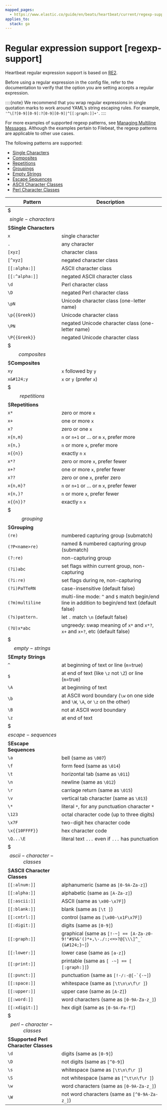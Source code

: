 ```yaml
---
mapped_pages:
  - https://www.elastic.co/guide/en/beats/heartbeat/current/regexp-support.html
applies_to:
  stack: ga
---
```


# Regular expression support [regexp-support]

Heartbeat regular expression support is based on [RE2](https://godoc.org/regexp/syntax).

Before using a regular expression in the config file, refer to the documentation to verify that the option you are setting accepts a regular expression.

::::{note}
We recommend that you wrap regular expressions in single quotation marks to work around YAML’s string escaping rules. For example, `'^\[?[0-9][0-9]:?[0-9][0-9]|^[[:graph:]]+'`.
::::


For more examples of supported regexp patterns, see [Managing Multiline Messages](/reference/filebeat/multiline-examples.md). Although the examples pertain to Filebeat, the regexp patterns are applicable to other use cases.

The following patterns are supported:

* [Single Characters](#single-characters)
* [Composites](#composites)
* [Repetitions](#repetitions)
* [Groupings](#grouping)
* [Empty Strings](#empty-strings)
* [Escape Sequences](#escape-sequences)
* [ASCII Character Classes](#ascii-character-classes)
* [Perl Character Classes](#perl-character-classes)

| Pattern | Description |
| --- | --- |
| $$$single-characters$$$**Single Characters** |  |
| `x` | single character |
| `.` | any character |
| `[xyz]` | character class |
| `[^xyz]` | negated character class |
| `[[:alpha:]]` | ASCII character class |
| `[[:^alpha:]]` | negated ASCII character class |
| `\d` | Perl character class |
| `\D` | negated Perl character class |
| `\pN` | Unicode character class (one-letter name) |
| `\p{{Greek}}` | Unicode character class |
| `\PN` | negated Unicode character class (one-letter name) |
| `\P{{Greek}}` | negated Unicode character class |
| $$$composites$$$**Composites** |  |
| `xy` | `x` followed by `y` |
| `x&#124;y` | `x` or `y` (prefer `x`) |
| $$$repetitions$$$**Repetitions** |  |
| `x*` | zero or more `x` |
| `x+` | one or more `x` |
| `x?` | zero or one `x` |
| `x{n,m}` | `n` or `n+1` or … or `m` `x`, prefer more |
| `x{n,}` | `n` or more `x`, prefer more |
| `x{{n}}` | exactly `n` `x` |
| `x*?` | zero or more `x`, prefer fewer |
| `x+?` | one or more `x`, prefer fewer |
| `x??` | zero or one `x`, prefer zero |
| `x{n,m}?` | `n` or `n+1` or … or `m` `x`, prefer fewer |
| `x{n,}?` | `n` or more `x`, prefer fewer |
| `x{{n}}?` | exactly `n` `x` |
| $$$grouping$$$**Grouping** |  |
| `(re)` | numbered capturing group (submatch) |
| `(?P<name>re)` | named & numbered capturing group (submatch) |
| `(?:re)` | non-capturing group |
| `(?i)abc` | set flags within current group, non-capturing |
| `(?i:re)` | set flags during re, non-capturing |
| `(?i)PaTTeRN` | case-insensitive (default false) |
| `(?m)multiline` | multi-line mode: `^` and `$` match begin/end line in addition to begin/end text (default false) |
| `(?s)pattern.` | let `.` match `\n` (default false) |
| `(?U)x*abc` | ungreedy: swap meaning of `x*` and `x*?`, `x+` and `x+?`, etc (default false) |
| $$$empty-strings$$$**Empty Strings** |  |
| `^` | at beginning of text or line (`m`=true) |
| `$` | at end of text (like `\z` not `\Z`) or line (`m`=true) |
| `\A` | at beginning of text |
| `\b` | at ASCII word boundary (`\w` on one side and `\W`, `\A`, or `\z` on the other) |
| `\B` | not at ASCII word boundary |
| `\z` | at end of text |
| $$$escape-sequences$$$**Escape Sequences** |  |
| `\a` | bell (same as `\007`) |
| `\f` | form feed (same as `\014`) |
| `\t` | horizontal tab (same as `\011`) |
| `\n` | newline (same as `\012`) |
| `\r` | carriage return (same as `\015`) |
| `\v` | vertical tab character (same as `\013`) |
| `\*` | literal `*`, for any punctuation character `*` |
| `\123` | octal character code (up to three digits) |
| `\x7F` | two-digit hex character code |
| `\x{{10FFFF}}` | hex character code |
| `\Q...\E` | literal text `...` even if `...` has punctuation |
| $$$ascii-character-classes$$$**ASCII Character Classes** |  |
| `[[:alnum:]]` | alphanumeric (same as `[0-9A-Za-z]`) |
| `[[:alpha:]]` | alphabetic (same as `[A-Za-z]`) |
| `[[:ascii:]]` | ASCII (same as `\x00-\x7F]`) |
| `[[:blank:]]` | blank (same as `[\t ]`) |
| `[[:cntrl:]]` | control (same as `[\x00-\x1F\x7F]`) |
| `[[:digit:]]` | digits (same as `[0-9]`) |
| `[[:graph:]]` | graphical (same as ```[!-~] == [A-Za-z0-9!"#$%&'()*+,\-./:;<=>?@[\\\]^_` ``` ```{&#124;}~]```) |
| `[[:lower:]]` | lower case (same as `[a-z]`) |
| `[[:print:]]` | printable (same as `[ -~] == [ [:graph:]]`) |
| `[[:punct:]]` | punctuation (same as ```[!-/:-@[-`{-~]```) |
| `[[:space:]]` | whitespace (same as `[\t\n\v\f\r ]`) |
| `[[:upper:]]` | upper case (same as `[A-Z]`) |
| `[[:word:]]` | word characters (same as `[0-9A-Za-z_]`) |
| `[[:xdigit:]]` | hex digit (same as `[0-9A-Fa-f]`) |
| $$$perl-character-classes$$$**Supported Perl Character Classes** |  |
| `\d` | digits (same as `[0-9]`) |
| `\D` | not digits (same as `[^0-9]`) |
| `\s` | whitespace (same as `[\t\n\f\r ]`) |
| `\S` | not whitespace (same as `[^\t\n\f\r ]`) |
| `\w` | word characters (same as `[0-9A-Za-z_]`) |
| `\W` | not word characters (same as `[^0-9A-Za-z_]`) |
